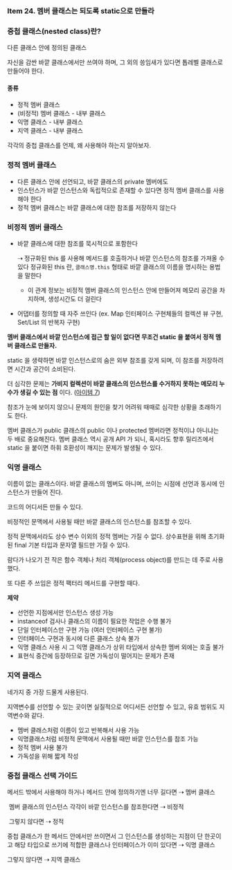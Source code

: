 ### Item 24. 멤버 클래스는 되도록 static으로 만들라

  

### 중첩 클래스(nested class)란?

다른 클래스 안에 정의된 클래스

자신을 감싼 바깥 클래스에서만 쓰여야 하며, 그 외의 씅임새가 있다면 톱레벨 클래스로 만들어야 한다.

  

#### 종류

- 정적 멤버 클래스
- (비정적) 멤버 클래스 - 내부 클래스
- 익명 클래스 - 내부 클래스
- 지역 클래스 - 내부 클래스

  

각각의 중첩 클래스를 언제, 왜 사용해야 하는지 알아보자.

  

### 정적 멤버 클래스

- 다른 클래스 안에 선언되고, 바깥 클래스의 private 멤버에도 
- 인스턴스가 바깥 인스턴스와 독립적으로 존재할 수 있다면 정적 멤버 클래스를 사용해야 한다
- 정적 멤버 클래스는 바깥 클래스에 대한 참조를 저장하지 않는다

  

### 비정적 멤버 클래스

- 바깥 클래스에 대한 참조를 묵시적으로 포함한다

  ⇢ 정규화된 this 를 사용해 메서드를 호출하거나 바깥 인스턴스의 참조를 가져올 수 있다
  정규화된 this 란, `클래스명.this` 형태로 바깥 클래스의 이름을 명시하는 용법을 말한다

  - 이 관계 정보는 비정적 멤버 클래스의 인스턴스 안에 만들어져 메모리 공간을 차지하며, 생성시간도 더 걸린다

- 어댑터를 정의할 때 자주 쓰인다 (ex. Map 인터페이스 구현체들의 컬렉션 뷰 구현, Set/List 의 반복자 구현)

  

**멤버 클래스에서 바깥 인스턴스에 접근 할 일이 없다면 무조건 static 을 붙여서 정적 멤버 클래스로 만들자.**

static 을 생략하면 바깥 인스턴스로의 숨은 외부 참조를 갖게 되며, 이 참조를 저장하려면 시간과 공간이 소비된다.

더 심각한 문제는 **가비지 컬렉션이 바깥 클래스의 인스턴스를 수거하지 못하는 메모리 누수가 생길 수 있는 점** 이다. ([아이템 7](Item07.md))

참조가 눈에 보이지 않으니 문제의 원인을 찾기 어려워 때때로 심각한 상황을 초래하기도 한다.

멤버 클래스가 public 클래스의 public 이나 protected 멤버라면 정적이냐 아니냐는 두 배로 중요해진다. 멤버 클래스 역시 공개 API 가 되니, 혹시라도 향후 릴리즈에서 static 을 붙이면 하휘 호환성이 깨지는 문제가 발생될 수 있다.

  

### 익명 클래스

이름이 없는 클래스이다. 바깥 클래스의 멤버도 아니며, 쓰이는 시점에 선언과 동시에 인스턴스가 만들어 진다.

코드의 어디서든 만들 수 있다.

비정적인 문맥에서 사용될 때만 바깥 클래스의 인스턴스를 참조할 수 있다.

정적 문맥에서라도 상수 변수 이외의 정적 멤버는 가질 수 없다. 상수표현을 위해 초기화된 final 기본 타입과 문자열 필드만 가질 수 있다.

람다가 나오기 전 작은 함수 객체나 처리 객체(process object)를 만드는 데 주로 사용했다.

또 다른 주 쓰임은 정적 팩터리 메서드를 구현할 때다.

  

**제약**

- 선언한 지점에서만 인스턴스 생성 가능
- instanceof 검사나 클래스의 이름이 필요한 작업은 수행 불가
- 단일 인터페이스만 구현 가능 (여러 인터페이스 구현 불가)
- 인터페이스 구현과 동시에 다른 클래스 상속 불가
- 익명 클래스 사용 시 그 익명 클래스가 상위 타입에서 상속한 멤버 외에는 호출 불가
- 표현식 중간에 등장하므로 길면 가독성이 떨어지는 문제가 존재

  

### 지역 클래스

네가지 중 가장 드물게 사용된다.

지역변수를 선언할 수 있는 곳이면 실질적으로 어디서든 선언할 수 있고, 유효 범위도 지역변수와 같다.

- 멤버 클래스처럼 이름이 있고 반복해서 사용 가능
- 익명클래스처럼 비정적 문맥에서 사용될 때만 바깥 인스턴스를 참조 가능
- 정적 멤버 사용 불가
- 가독성을 위해 짧게 작성

  

  

### 중첩 클래스 선택 가이드

메서드 밖에서 사용해야 하거나 메서드 안에 정의하기엔 너무 길다면 ⇢ 멤버 클래스

​	  멤버 클래스의 인스턴스 각각이 바깥 인스턴스를 참조한다면 ⇢ 비정적

​	  그렇지 않다면 ⇢ 정적

  

중첩 클래스가 한 메서드 안에서만 쓰이면서 그 인스턴스를 생성하는 지점이 단 한곳이고 해당 타입으로 쓰기에 적합한 클래스나 인터페이스가 이미 있다면 ⇢ 익명 클래스

그렇지 않다면 ⇢ 지역 클래스